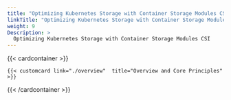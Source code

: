 ```yaml
---
title: "Optimizing Kubernetes Storage with Container Storage Modules CSI"
linkTitle: "Optimizing Kubernetes Storage with Container Storage Modules CSI"
weight: 9
Description: >
  Optimizing Kubernetes Storage with Container Storage Modules CSI
---
```


{{< cardcontainer >}} 

    {{< customcard link="./overview"  title="Overview and Core Principles"  >}} 

{{< /cardcontainer >}}
